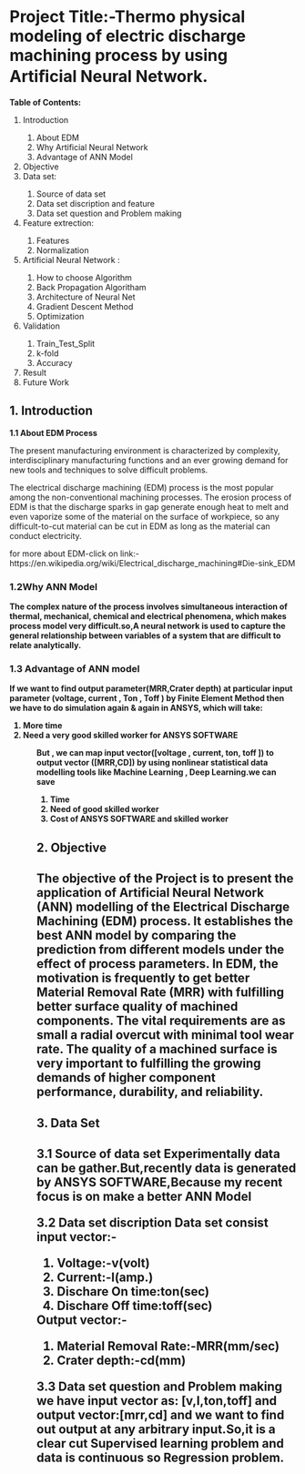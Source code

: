<h1>Project Title:-Thermo physical modeling of electric discharge  machining process by using Artiﬁcial Neural  Network.</h1>
<p><b>  Table of Contents: </b></p>


   <ol>
  <li>Introduction </li>
    <ol>
   <li>About EDM</li>
   <li>Why Artificial Neural Network</li>
      <li>Advantage of ANN Model</li>
  </ol>
  <li>Objective</li>

  <li>Data set:</li>
         <ol>
         <li>Source of data set</li>
         <li>Data set discription and feature</li>
           <li>Data set question and Problem making</li>
          </ol>
   <li>Feature extrection:</li>
         <ol>
         <li>Features</li>
         <li>Normalization</li>
          </ol>
  <li>Artificial Neural Network :</li>
            <ol>
         <li>How to choose Algorithm</li>
         <li>Back Propagation Algoritham</li>        <li>Architecture of Neural Net</li>
         <li>Gradient Descent Method</li>
         <li>Optimization</li>
          </ol>
    <li>Validation</li>
  <ol>
  <li>Train_Test_Split</li>
   <li>k-fold</li>
    <li>Accuracy</li>
   </ol>
  <li>Result</li>
 <li>Future Work</li>
</ol>
   
 <h2>1. Introduction</h2> 
      <p><b>1.1 About EDM Process</b></p>
   <p>The present manufacturing environment is characterized by complexity, interdisciplinary
manufacturing functions and an ever growing demand for new tools and
techniques to solve difficult problems. </p>
   <p>The electrical discharge machining (EDM) process is the most popular among the non-conventional machining
processes. The erosion process of EDM is that the discharge sparks in gap generate enough heat to melt and even
vaporize some of the material on the surface of workpiece, so any difficult-to-cut material can be cut in EDM as
long as the material can conduct electricity.</p>
     <p>for more about EDM-click on link:-https://en.wikipedia.org/wiki/Electrical_discharge_machining#Die-sink_EDM</p>
   <h3>1.2Why ANN Model</h3>
   <p> <b>The complex nature of the process involves simultaneous
interaction of thermal, mechanical, chemical and electrical phenomena, which makes process model very difficult.so,A neural network is used to capture the general relationship between variables of a system that are difficult to relate analytically.<b>
</p>

   <h3>1.3 Advantage of ANN model</h3>
      <p>If we want to find output parameter(MRR,Crater depth) at particular  input  parameter (voltage, current , Ton , Toff ) by <b>Finite Element Method<b>  then we have to do  simulation again & again in ANSYS, which will take:
</p>
        <ol> <li>More time</li>
           <li>Need a  very good  skilled worker for ANSYS SOFTWARE</li> <ol>
     <p>But , we can map input vector([voltage , current, ton, toff ])  to output vector ([MRR,CD])   by using nonlinear statistical data modelling tools like <b>Machine Learning , Deep Learning</b>.we can save </P>   
         <ol><li>Time</li><li>Need of  good skilled worker </li><li>Cost of ANSYS SOFTWARE and skilled worker</li></ol>


</p>
   
   <h2>2. Objective<h2>
   <p> The objective of the Project is to present the application of Artificial Neural Network (ANN) modelling
of the Electrical Discharge Machining (EDM) process. It establishes the best ANN model by comparing
the prediction from different models under the effect of process parameters. In EDM, the motivation is
frequently to get better Material Removal Rate (MRR) with fulfilling better surface quality of machined
components. The vital requirements are as small a radial overcut with minimal tool wear rate. The quality
of a machined surface is very important to fulfilling the growing demands of higher component performance,
durability, and reliability.</p>
  <h2>3. Data Set<h2>   
     <p><b>3.1 Source of data set</b> Experimentally data can be gather.But,recently data is generated by ANSYS SOFTWARE,Because my recent focus is on make a better ANN Model</p>
        <p><b>3.2 Data set discription <b> Data set consist input vector:-         <ol>
         <li>Voltage:-v(volt)</li>
         <li>Current:-I(amp.)</li>
           <li>Dischare On time:ton(sec)</li>
           <li>Dischare Off time:toff(sec)</li>
          </ol>
           Output vector:-<ol>
         <li>Material Removal Rate:-MRR(mm/sec)</li>
         <li>Crater depth:-cd(mm)</li></ol></p>
       <p><b>3.3 Data set question and Problem making<b> we have input vector as: [v,I,ton,toff] and output vector:[mrr,cd] and we want to find out output at any arbitrary input.So,it is a clear cut Supervised learning problem and data is continuous so Regression problem.</p>  
         
          
 

